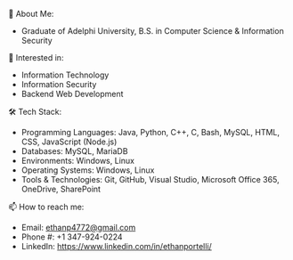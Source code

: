 👋 About Me:
- Graduate of Adelphi University, B.S. in Computer Science & Information Security

👀 Interested in:
- Information Technology
- Information Security
- Backend Web Development

🛠 Tech Stack:
- Programming Languages: Java, Python, C++, C, Bash, MySQL, HTML, CSS, JavaScript (Node.js)
- Databases: MySQL, MariaDB
- Environments: Windows, Linux
- Operating Systems: Windows, Linux
- Tools & Technologies: Git, GitHub, Visual Studio, Microsoft Office 365, OneDrive, SharePoint

📫 How to reach me:
- Email: ethanp4772@gmail.com
- Phone #: +1 347-924-0224
- LinkedIn: https://www.linkedin.com/in/ethanportelli/
